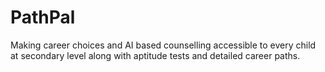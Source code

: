 # PathPal
Making career choices and AI based counselling accessible to every child at secondary level along with aptitude tests and detailed career paths.
